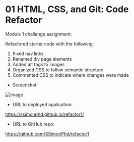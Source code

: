 # 01 HTML, CSS, and Git: Code Refactor

Module 1 challenge assignment:

Refactored starter code with the following:

1. Fixed nav links
2. Renamed div page elements
3. Added alt tags to images
4. Organized CSS to follow semantic structure
5. Commented CSS to indicate where changes were made

- Screenshot

![image](https://user-images.githubusercontent.com/60651145/182003176-e272ddf7-706f-4b40-9130-bbef14dd090e.png)

- URL to deployed application:

https://ssimonphd.github.io/refactor1/

- URL to GitHub repo:

https://github.com/SSimonPhd/refactor1
